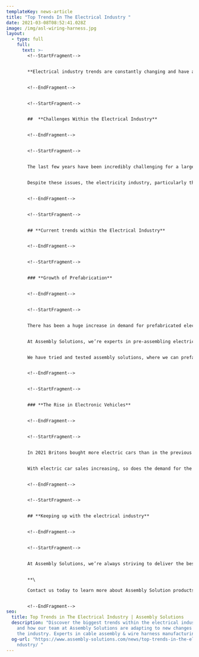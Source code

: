 ```yaml
---
templateKey: news-article
title: "Top Trends In The Electrical Industry "
date: 2021-03-08T08:52:41.028Z
image: /img/asl-wiring-harness.jpg
layout:
  - type: full
    full:
      text: >-
        <!--StartFragment-->


        **Electrical industry trends are constantly changing and have a huge influence within the field and the sectors they’re involved in. It’s always positive to stay in the loop with certain changes or upcoming trends within the electrical industry. With 2022 well underway, at Assembly Solutions, we thought we would outline some of the most popular trends within the electrical industry so you can keep in the know.**


        <!--EndFragment-->


        <!--StartFragment-->


        ##  **Challenges Within the Electrical Industry**


        <!--EndFragment-->


        <!--StartFragment-->


        The last few years have been incredibly challenging for a large majority of the electrical industry and related sectors such as construction, transport and agriculture. Firstly, the pandemic had huge knock-on effects from labour shortages, closing businesses and transportation issues. Additionally, changes to the EU regulations have only contributed to the challenges within the transportation industry. 


        Despite these issues, the electricity industry, particularly the manufacturing and commercial sectors have flourished alongside companies such as Assembly Solutions by adapting their practices and offerings. At Assembly Solutions, we pride ourselves on being resilient and maintaining reliable and fast product turnarounds for our customers.


        <!--EndFragment-->


        <!--StartFragment-->


        ## **Current trends within the Electrical Industry**


        <!--EndFragment-->


        <!--StartFragment-->


        ### **Growth of Prefabrication**


        <!--EndFragment-->


        <!--StartFragment-->


        There has been a huge increase in demand for prefabricated electronic components, especially within the construction and electrical industry. By using a tried and tested standardised process that involves assembling products offsite, customers can reduce their costs and lead times significantly. 


        At Assembly Solutions, we’re experts in pre-assembling electrical components and preparing wiring harnesses and cables for our customers. Not only does it help to reduce costs, it promotes less wasted materials and reduces lead times on site. Also, thanks to our efficient factory process, we’re able to create multiple electrical assemblies at the same time to fill large orders within a fast turnaround. 


        We have tried and tested assembly solutions, where we can prefabricate and prepare a variety of different electrical materials and components to meet your specific requirements. Take a look at our [wire preparation](https://www.assembly-solutions.com/wire-preparation) or [cable assembly](https://www.assembly-solutions.com/cable-assembly) pages for more information on premade and prefabricated electrical items.


        <!--EndFragment-->


        <!--StartFragment-->


        ### **The Rise in Electronic Vehicles**


        <!--EndFragment-->


        <!--StartFragment-->


        In 2021 Britons bought more electric cars than in the previous five years combined. The demand for electric vehicles is increasing year on year. With tax incentives and the ban of petrol and diesel car production after 2030, more and more individuals are looking for a more greener mode of transport. 


        With electric car sales increasing, so does the demand for the components to build them. Assembly Solutions are an established supplier of high quality [wiring harnesses](https://www.assembly-solutions.com/wiring-harness) for the EV and Hybrid car industry, working with well known manufacturers like Alexander Davis and Optare. At Assembly Solutions, we are focussed on supplying the [electric vehicle industry](https://www.assembly-solutions.com/electric-vehicle-and-hybrid-vehicle-wiring-harnesses) with quality assured wiring looms at competitive prices so that we can assist with the vehicle industry going greener, sooner.


        <!--EndFragment-->


        <!--StartFragment-->


        ## **Keeping up with the electrical industry**


        <!--EndFragment-->


        <!--StartFragment-->


        At Assembly Solutions, we’re always striving to deliver the best quality electrical assembly products available. This is to help reassure that our customers can rely on us to deliver expertly designed and built electrical products to meet their needs. Whether it be for a construction project, electric vehicle manufacturing or agricultural machinery, we’re on hand to provide you with the essential components you need for your build. 


        **\

        Contact us today to learn more about Assembly Solution products and services. Alternatively, call our friendly team now on 01204 521999.**


        <!--EndFragment-->
seo:
  title: Top Trends in The Electrical Industry | Assembly Solutions
  description: "Discover the biggest trends within the electrical industry 2022
    and how our team at Assembly Solutions are adapting to new changes within
    the industry. Experts in cable assembly & wire harness manufacturing. "
  og-url: "https://www.assembly-solutions.com/news/top-trends-in-the-electrical-i\
    ndustry/ "
---
```

